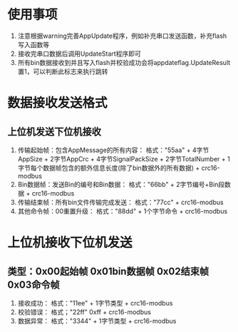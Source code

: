 # 使用事项
1. 注意根据warning完善AppUpdate程序，例如补充串口发送函数，补充flash写入函数等
2. 接收完串口数据后调用UpdateStart程序即可
3. 所有bin数据接收到并且写入flash并校验成功会将appdateflag.UpdateResult置1，可以判断此标志来执行跳转

# 数据接收发送格式
## 上位机发送下位机接收
1. 传输起始帧：包含AppMessage的所有内容：
格式："55aa" + 4字节AppSize + 2字节AppCrc + 4字节SignalPackSize + 2字节TotalNumber + 1字节每个数据帧包含的额外信息长度(除了bin数据外的所有数据) + crc16-modbus
2. Bin数据帧：发送Bin的编号和Bin数据：
格式："66bb" + 2字节编号+Bin段数据 + crc16-modbus
3. 传输结束帧：所有bin文件传输完成发送：
格式："77cc" + crc16-modbus
4. 其他命令帧：00重置升级：
格式："88dd" + 1个字节命令 + crc16-modbus

# 上位机接收下位机发送
## 类型：0x00起始帧 0x01bin数据帧 0x02结束帧 0x03命令帧
1. 接收成功：
格式："11ee" + 1字节类型 + crc16-modbus
2. 校验错误：
格式；"22ff" 0xff + crc16-modbus
3. 数据异常：
格式："3344" + 1字节类型 + crc16-modbus
